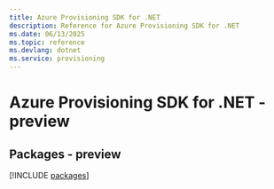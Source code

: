 ```yaml
---
title: Azure Provisioning SDK for .NET
description: Reference for Azure Provisioning SDK for .NET
ms.date: 06/13/2025
ms.topic: reference
ms.devlang: dotnet
ms.service: provisioning
---
```

# Azure Provisioning SDK for .NET - preview
## Packages - preview
[!INCLUDE [packages](provisioning-index.md)]